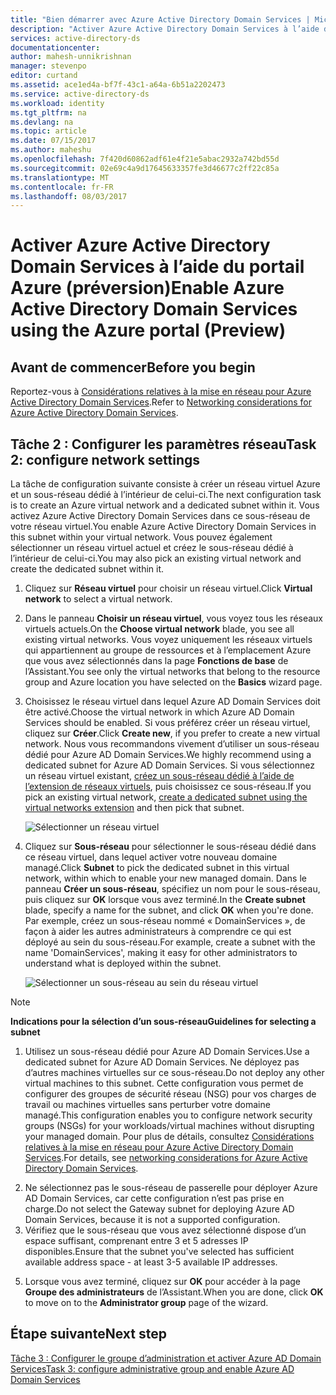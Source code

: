 ```yaml
---
title: "Bien démarrer avec Azure Active Directory Domain Services | Microsoft Docs"
description: "Activer Azure Active Directory Domain Services à l’aide du portail Azure (préversion)"
services: active-directory-ds
documentationcenter: 
author: mahesh-unnikrishnan
manager: stevenpo
editor: curtand
ms.assetid: ace1ed4a-bf7f-43c1-a64a-6b51a2202473
ms.service: active-directory-ds
ms.workload: identity
ms.tgt_pltfrm: na
ms.devlang: na
ms.topic: article
ms.date: 07/15/2017
ms.author: maheshu
ms.openlocfilehash: 7f420d60862adf61e4f21e5abac2932a742bd55d
ms.sourcegitcommit: 02e69c4a9d17645633357fe3d46677c2ff22c85a
ms.translationtype: MT
ms.contentlocale: fr-FR
ms.lasthandoff: 08/03/2017
---
```

# <a name="enable-azure-active-directory-domain-services-using-the-azure-portal-preview"></a><span data-ttu-id="1de1d-103">Activer Azure Active Directory Domain Services à l’aide du portail Azure (préversion)</span><span class="sxs-lookup"><span data-stu-id="1de1d-103">Enable Azure Active Directory Domain Services using the Azure portal (Preview)</span></span>


## <a name="before-you-begin"></a><span data-ttu-id="1de1d-104">Avant de commencer</span><span class="sxs-lookup"><span data-stu-id="1de1d-104">Before you begin</span></span>
<span data-ttu-id="1de1d-105">Reportez-vous à [Considérations relatives à la mise en réseau pour Azure Active Directory Domain Services](active-directory-ds-networking.md).</span><span class="sxs-lookup"><span data-stu-id="1de1d-105">Refer to [Networking considerations for Azure Active Directory Domain Services](active-directory-ds-networking.md).</span></span>


## <a name="task-2-configure-network-settings"></a><span data-ttu-id="1de1d-106">Tâche 2 : Configurer les paramètres réseau</span><span class="sxs-lookup"><span data-stu-id="1de1d-106">Task 2: configure network settings</span></span>
<span data-ttu-id="1de1d-107">La tâche de configuration suivante consiste à créer un réseau virtuel Azure et un sous-réseau dédié à l’intérieur de celui-ci.</span><span class="sxs-lookup"><span data-stu-id="1de1d-107">The next configuration task is to create an Azure virtual network and a dedicated subnet within it.</span></span> <span data-ttu-id="1de1d-108">Vous activez Azure Active Directory Domain Services dans ce sous-réseau de votre réseau virtuel.</span><span class="sxs-lookup"><span data-stu-id="1de1d-108">You enable Azure Active Directory Domain Services in this subnet within your virtual network.</span></span> <span data-ttu-id="1de1d-109">Vous pouvez également sélectionner un réseau virtuel actuel et créez le sous-réseau dédié à l’intérieur de celui-ci.</span><span class="sxs-lookup"><span data-stu-id="1de1d-109">You may also pick an existing virtual network and create the dedicated subnet within it.</span></span>

1. <span data-ttu-id="1de1d-110">Cliquez sur **Réseau virtuel** pour choisir un réseau virtuel.</span><span class="sxs-lookup"><span data-stu-id="1de1d-110">Click **Virtual network** to select a virtual network.</span></span>
2. <span data-ttu-id="1de1d-111">Dans le panneau **Choisir un réseau virtuel**, vous voyez tous les réseaux virtuels actuels.</span><span class="sxs-lookup"><span data-stu-id="1de1d-111">On the **Choose virtual network** blade, you see all existing virtual networks.</span></span> <span data-ttu-id="1de1d-112">Vous voyez uniquement les réseaux virtuels qui appartiennent au groupe de ressources et à l’emplacement Azure que vous avez sélectionnés dans la page **Fonctions de base** de l’Assistant.</span><span class="sxs-lookup"><span data-stu-id="1de1d-112">You see only the virtual networks that belong to the resource group and Azure location you have selected on the **Basics** wizard page.</span></span>

3. <span data-ttu-id="1de1d-113">Choisissez le réseau virtuel dans lequel Azure AD Domain Services doit être activé.</span><span class="sxs-lookup"><span data-stu-id="1de1d-113">Choose the virtual network in which Azure AD Domain Services should be enabled.</span></span> <span data-ttu-id="1de1d-114">Si vous préférez créer un réseau virtuel, cliquez sur **Créer**.</span><span class="sxs-lookup"><span data-stu-id="1de1d-114">Click **Create new**, if you prefer to create a new virtual network.</span></span> <span data-ttu-id="1de1d-115">Nous vous recommandons vivement d’utiliser un sous-réseau dédié pour Azure AD Domain Services.</span><span class="sxs-lookup"><span data-stu-id="1de1d-115">We highly recommend using a dedicated subnet for Azure AD Domain Services.</span></span> <span data-ttu-id="1de1d-116">Si vous sélectionnez un réseau virtuel existant, [créez un sous-réseau dédié à l’aide de l’extension de réseaux virtuels](../virtual-network/virtual-networks-create-vnet-arm-pportal.md), puis choisissez ce sous-réseau.</span><span class="sxs-lookup"><span data-stu-id="1de1d-116">If you pick an existing virtual network, [create a dedicated subnet using the virtual networks extension](../virtual-network/virtual-networks-create-vnet-arm-pportal.md) and then pick that subnet.</span></span> 

    ![Sélectionner un réseau virtuel](./media/getting-started/domain-services-blade-network-pick-vnet.png)

4. <span data-ttu-id="1de1d-118">Cliquez sur **Sous-réseau** pour sélectionner le sous-réseau dédié dans ce réseau virtuel, dans lequel activer votre nouveau domaine managé.</span><span class="sxs-lookup"><span data-stu-id="1de1d-118">Click **Subnet** to pick the dedicated subnet in this virtual network, within which to enable your new managed domain.</span></span> <span data-ttu-id="1de1d-119">Dans le panneau **Créer un sous-réseau**, spécifiez un nom pour le sous-réseau, puis cliquez sur **OK** lorsque vous avez terminé.</span><span class="sxs-lookup"><span data-stu-id="1de1d-119">In the **Create subnet** blade, specify a name for the subnet, and click **OK** when you're done.</span></span> <span data-ttu-id="1de1d-120">Par exemple, créez un sous-réseau nommé « DomainServices », de façon à aider les autres administrateurs à comprendre ce qui est déployé au sein du sous-réseau.</span><span class="sxs-lookup"><span data-stu-id="1de1d-120">For example, create a subnet with the name 'DomainServices', making it easy for other administrators to understand what is deployed within the subnet.</span></span>

    ![Sélectionner un sous-réseau au sein du réseau virtuel](./media/getting-started/domain-services-blade-network-pick-subnet.png)

  > [!NOTE]
  > <span data-ttu-id="1de1d-122">**Indications pour la sélection d’un sous-réseau**</span><span class="sxs-lookup"><span data-stu-id="1de1d-122">**Guidelines for selecting a subnet**</span></span>
  > 1. <span data-ttu-id="1de1d-123">Utilisez un sous-réseau dédié pour Azure AD Domain Services.</span><span class="sxs-lookup"><span data-stu-id="1de1d-123">Use a dedicated subnet for Azure AD Domain Services.</span></span> <span data-ttu-id="1de1d-124">Ne déployez pas d’autres machines virtuelles sur ce sous-réseau.</span><span class="sxs-lookup"><span data-stu-id="1de1d-124">Do not deploy any other virtual machines to this subnet.</span></span> <span data-ttu-id="1de1d-125">Cette configuration vous permet de configurer des groupes de sécurité réseau (NSG) pour vos charges de travail ou machines virtuelles sans perturber votre domaine managé.</span><span class="sxs-lookup"><span data-stu-id="1de1d-125">This configuration enables you to configure network security groups (NSGs) for your workloads/virtual machines without disrupting your managed domain.</span></span> <span data-ttu-id="1de1d-126">Pour plus de détails, consultez [Considérations relatives à la mise en réseau pour Azure Active Directory Domain Services](active-directory-ds-networking.md).</span><span class="sxs-lookup"><span data-stu-id="1de1d-126">For details, see [networking considerations for Azure Active Directory Domain Services](active-directory-ds-networking.md).</span></span>
  2. <span data-ttu-id="1de1d-127">Ne sélectionnez pas le sous-réseau de passerelle pour déployer Azure AD Domain Services, car cette configuration n’est pas prise en charge.</span><span class="sxs-lookup"><span data-stu-id="1de1d-127">Do not select the Gateway subnet for deploying Azure AD Domain Services, because it is not a supported configuration.</span></span>
  3. <span data-ttu-id="1de1d-128">Vérifiez que le sous-réseau que vous avez sélectionné dispose d’un espace suffisant, comprenant entre 3 et 5 adresses IP disponibles.</span><span class="sxs-lookup"><span data-stu-id="1de1d-128">Ensure that the subnet you've selected has sufficient available address space - at least 3-5 available IP addresses.</span></span>
  >

5. <span data-ttu-id="1de1d-129">Lorsque vous avez terminé, cliquez sur **OK** pour accéder à la page **Groupe des administrateurs** de l’Assistant.</span><span class="sxs-lookup"><span data-stu-id="1de1d-129">When you are done, click **OK** to move on to the **Administrator group** page of the wizard.</span></span>


## <a name="next-step"></a><span data-ttu-id="1de1d-130">Étape suivante</span><span class="sxs-lookup"><span data-stu-id="1de1d-130">Next step</span></span>
[<span data-ttu-id="1de1d-131">Tâche 3 : Configurer le groupe d’administration et activer Azure AD Domain Services</span><span class="sxs-lookup"><span data-stu-id="1de1d-131">Task 3: configure administrative group and enable Azure AD Domain Services</span></span>](active-directory-ds-getting-started-admingroup.md)
